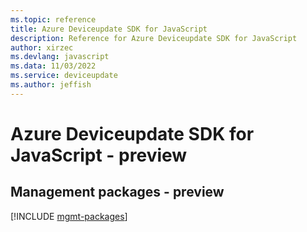 ```yaml
---
ms.topic: reference
title: Azure Deviceupdate SDK for JavaScript
description: Reference for Azure Deviceupdate SDK for JavaScript
author: xirzec
ms.devlang: javascript
ms.data: 11/03/2022
ms.service: deviceupdate
ms.author: jeffish
---
```

# Azure Deviceupdate SDK for JavaScript - preview

## Management packages - preview
[!INCLUDE [mgmt-packages](deviceupdate-mgmt-index.md)]
